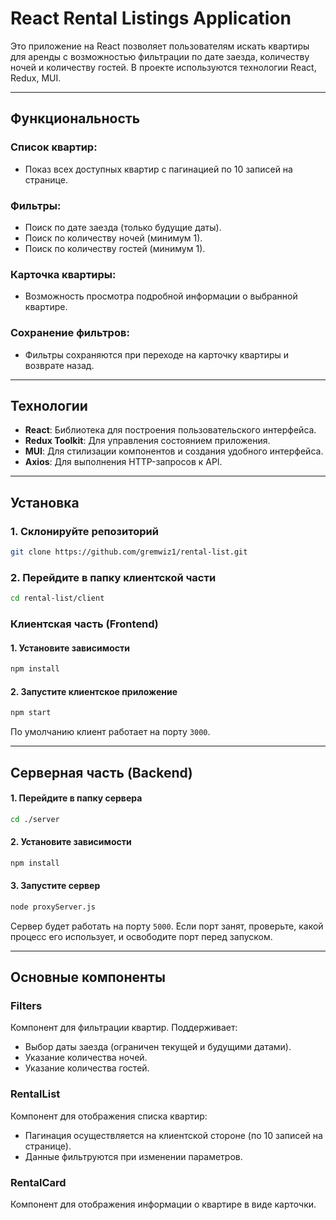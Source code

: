 # **React Rental Listings Application**

Это приложение на React позволяет пользователям искать квартиры для аренды с возможностью фильтрации по дате заезда, количеству ночей и количеству гостей. В проекте используются технологии React, Redux, MUI.

---

## **Функциональность**

### **Список квартир:**
- Показ всех доступных квартир с пагинацией по 10 записей на странице.

### **Фильтры:**
- Поиск по дате заезда (только будущие даты).
- Поиск по количеству ночей (минимум 1).
- Поиск по количеству гостей (минимум 1).

### **Карточка квартиры:**
- Возможность просмотра подробной информации о выбранной квартире.

### **Сохранение фильтров:**
- Фильтры сохраняются при переходе на карточку квартиры и возврате назад.

---

## **Технологии**

- **React**: Библиотека для построения пользовательского интерфейса.
- **Redux Toolkit**: Для управления состоянием приложения.
- **MUI**: Для стилизации компонентов и создания удобного интерфейса.
- **Axios**: Для выполнения HTTP-запросов к API.

---

## **Установка**

### **1. Склонируйте репозиторий**
```bash
git clone https://github.com/gremwiz1/rental-list.git
```
### **2. Перейдите в папку клиентской части**
```bash
cd rental-list/client
```

### **Клиентская часть (Frontend)**

#### **1. Установите зависимости**
```bash
npm install
```
#### **2. Запустите клиентское приложение**
```bash
npm start
```
По умолчанию клиент работает на порту `3000`.

---

## **Серверная часть (Backend)**

#### **1. Перейдите в папку сервера**
```bash
cd ./server
```
#### **2. Установите зависимости**
```bash
npm install
```
#### **3. Запустите сервер**
```bash
node proxyServer.js
```
Сервер будет работать на порту `5000`. Если порт занят, проверьте, какой процесс его использует, и освободите порт перед запуском.

---

## **Основные компоненты**

### **Filters**
Компонент для фильтрации квартир. Поддерживает:
- Выбор даты заезда (ограничен текущей и будущими датами).
- Указание количества ночей.
- Указание количества гостей.

### **RentalList**
Компонент для отображения списка квартир:
- Пагинация осуществляется на клиентской стороне (по 10 записей на странице).
- Данные фильтруются при изменении параметров.

### **RentalCard**
Компонент для отображения информации о квартире в виде карточки.
